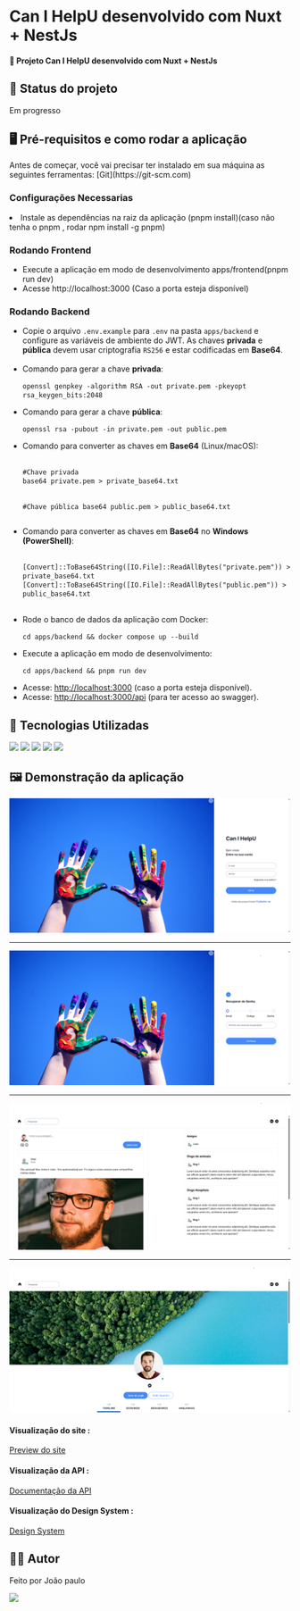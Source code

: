 <h1>Can I HelpU desenvolvido com Nuxt + NestJs</h1>
<h4>🚀 Projeto Can I HelpU desenvolvido com Nuxt + NestJs</h4>

<h2>🚧 Status do projeto</h2>
<p>Em progresso</p>

<h2>🖥️ Pré-requisitos e como rodar a aplicação</h2>
<p>Antes de começar, você vai precisar ter instalado em sua máquina as seguintes ferramentas:
[Git](https://git-scm.com) </p>

<h3>Configurações Necessarias </h3>
<li>Instale as dependências na raiz da aplicação (pnpm install)(caso não tenha o pnpm , rodar npm install -g pnpm)</li>

<h3>Rodando Frontend</h3>
<ul>
	<li>Execute a aplicação em modo de desenvolvimento apps/frontend(pnpm run dev)</li>
 	<li>Acesse http://localhost:3000 (Caso a porta esteja disponível) </li>
</ul>

<h3>Rodando Backend</h3>
<ul>
  <li>
    Copie o arquivo <code>.env.example</code> para <code>.env</code> na pasta <code>apps/backend</code> e configure as variáveis de ambiente do JWT.  
    As chaves <strong>privada</strong> e <strong>pública</strong> devem usar criptografia <code>RS256</code> e estar codificadas em <strong>Base64</strong>.
  </li>
  <br/>
  <li>
    Comando para gerar a chave <strong>privada</strong>:
    <pre><code>openssl genpkey -algorithm RSA -out private.pem -pkeyopt rsa_keygen_bits:2048</code></pre>
  </li>

  <li>
    Comando para gerar a chave <strong>pública</strong>:
    <pre><code>openssl rsa -pubout -in private.pem -out public.pem</code></pre>
  </li>

  <li>
    Comando para converter as chaves em <strong>Base64</strong> (Linux/macOS):
    <pre><code>
#Chave privada
base64 private.pem > private_base64.txt

#Chave pública
base64 public.pem > public_base64.txt
    </code></pre>
  </li>
  <li>
    Comando para converter as chaves em <strong>Base64</strong> no <strong>Windows (PowerShell)</strong>:
    <pre><code>
[Convert]::ToBase64String([IO.File]::ReadAllBytes("private.pem")) > private_base64.txt
[Convert]::ToBase64String([IO.File]::ReadAllBytes("public.pem")) > public_base64.txt
    </code></pre>
  </li>
  <li>
    Rode o banco de dados da aplicação com Docker:
    <pre><code>cd apps/backend && docker compose up --build</code></pre>
  </li>

  <li>
    Execute a aplicação em modo de desenvolvimento:
    <pre><code>cd apps/backend && pnpm run dev</code></pre>
  </li>

  <li>
    Acesse: <a href="http://localhost:3000" target="_blank">http://localhost:3000</a> (caso a porta esteja disponível).
  </li>

   <li>
    Acesse: <a href="http://localhost:3000/api" target="_blank">http://localhost:3000/api</a> (para ter acesso ao swagger).
  </li>
</ul>


<h2>🤖 Tecnologias Utilizadas</h2>
<div style="display: inline_block">
 
  <img src="https://img.shields.io/badge/JavaScript-F7DF1E?style=for-the-badge&logo=javascript&logoColor=black"/>
  <img src="https://img.shields.io/badge/Vue.js-35495E?style=for-the-badge&logo=vue.js&logoColor=4FC08D"/>

   <img src="https://img.shields.io/badge/nestjs-%23E0234E.svg?style=for-the-badge&logo=nestjs&logoColor=white"/>

<img src="https://img.shields.io/badge/-Swagger-%23Clojure?style=for-the-badge&logo=swagger&logoColor=white"/>

<img src="https://img.shields.io/badge/Vuetify-1867C0?style=for-the-badge&logo=vuetify&logoColor=AEDDFF"/>

</div>

<h2>🖼️ Demonstração da aplicação</h2>
<img margin-bottom="20px" src="/apps/frontend/src/assets/readme/1.png">
<hr/>
<img margin-bottom="20px" src="/apps/frontend/src/assets/readme/2.png">
<hr/>
<img margin-bottom="20px" src="/apps/frontend/src/assets/readme/3.png">
<hr/>
<img margin-bottom="20px" src="/apps/frontend/src/assets/readme/4.png">

<h4  style="display: inline_block">Visualização do site :</h4><a style="display: inline_block" target="blank" href="https://resilient-sherbet-ce099f.netlify.app/auth/login/">Preview do site</a>
<h4  style="display: inline_block">Visualização da API :</h4><a style="display: inline_block" target="blank" href="https://www.api.canihelpu.com.br/api">Documentação da API</a>
<h4  style="display: inline_block">Visualização do Design System :</h4><a style="display: inline_block" target="blank" href="https://joao5142.github.io/design-system-02/?path=/docs/general-dragfile--docs">Design System</a>

<h2>🧑🏻‍ Autor</h2>
<p>Feito por João paulo</p>
<a href="mailto:joaopauloneto3687@gmail.com">
	<img src="https://img.shields.io/badge/-joaopauloneto3687@gmail.com-c14438?style=flat-square&logo=Gmail&logoColor=white&link=mailto:joaopauloneto3687@gmail.com">
</a>
